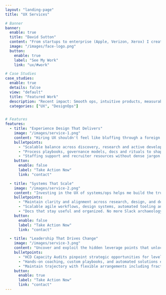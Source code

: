 ```yaml
---
layout: "landing-page"
title: "UX Services"

# Banner
banner:
  enable: true
  title: "David Sutton"
  content: "From startups to enterprise (Apple, Verizon, Xerox) I create intuitive products and scalable systems to eliminate friction between product and engineering. I'll lead, fill gaps, or coach you to the next level."
  image: "/images/face-logo.png"
  button:
    enable: true
    label: "See My Work"
    link: "ux/#work"

# Case Studies
case_studies:
  enable: true
  details: false
  view: "default"
  title: "Featured Work"
  description: "Recent impact: Smooth ops, intuitive products, measurable results. "
  categories: ["UX", "DesignOps"]


# Features
features:
  - title: "Experience Design That Delivers"
    image: "/images/service-1.png"
    content: "Hiring UX shouldn't feel like bluffing through a foreign language. Hit the ground running with a purpose-built experience design practice with a service mindset and rapid feedback loops."
    bulletpoints:
      - "Scalable balance across discovery, research and active development."
      - "Process playbooks, governance models, docs and rituals to shape team culture from day one."
      - "Staffing support and recruiter resources without dense jargon and buzzwords."
    button:
      enable: false
      label: "Take Action Now"
      link: "contact"

  - title: "Systems That Scale"
    image: "/images/service-2.png"
    content: "Investing in the UX of systems/ops helps me build the trust and tooling to turn a source of friction into your team's secret weapon."
    bulletpoints:
      - "Maintain clarity and alignment across research, design, and dev."
      - "Scalable agile workflows, design systems, automated tooling and internal resources."
      - "Docs that stay useful and organized. No more Slack archaeology."
    button:
      enable: false
      label: "Take Action Now"
      link: "contact"

  - title: "Leadership That Drives Change"
    image: "/images/service-3.png"
    content: "Uncover and exploit the hidden leverage points that unlock a more resilient and collaborative human-centered culture."
    bulletpoints:
      - "HCD Capacity Audits pinpoint strategic opportunities for leveling up your cross-functional user-centered collaboration."
      - "Hands-on coaching, custom playbooks, and automated solutions ensure to achieve that potential."
      - "Maintain trajectory with flexible arrangements including fractional consulting, advisory retainers, and embedded SMB support."
    button:
      enable: true
      label: "Take Action Now"
      link: "contact"
---
```

